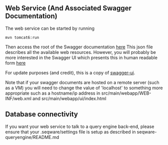 ## Web Service (And Associated Swagger Documentation)

The web service can be started by running 

    mvn tomcat6:run

Then access the root of the Swagger documentation [here](http://localhost:8889/seqware-queryengine-webservice/api/api-docs)
This json file describes all the available web resources. 
However, you will probably be more interested in the Swagger UI which presents this in human readable form 
[here](http://localhost:8889/seqware-queryengine-webservice/ui/)

For update purposes (and credit), this is a copy of [swagger-ui](https://github.com/wordnik/swagger-ui).

Note that if your swagger documents are hosted on a remote server (such as a VM) you will need to change the value of 'localhost' to something more appropriate such as a hostname/ip address in  src/main/webapp/WEB-INF/web.xml and  src/main/webapp/ui/index.html 

## Database connectivity

If you want your web service to talk to a query engine back-end, please ensure that your .seqware/settings file is setup as described in seqware-queryengine/README.md
